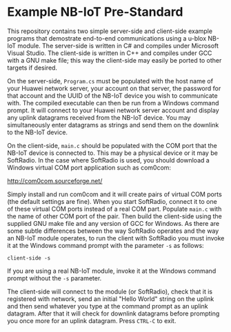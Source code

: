 # Example NB-IoT Pre-Standard

This repository contains two simple server-side and client-side example programs that demostrate end-to-end communications using a u-blox NB-IoT module.  The server-side is written in C# and compiles under Microsoft Visual Studio.  The client-side is written in C++ and compiles under GCC with a GNU make file; this way the client-side may easily be ported to other targets if desired.

On the server-side, `Program.cs` must be populated with the host name of your Huawei network server, your account on that server, the password for that account and the UUID of the NB-IoT device you wish to communicate with.  The compiled executable can then be run from a Windows command prompt.  It will connect to your Huawei network server account and display any uplink datagrams received from the NB-IoT device. You may simultaneously enter datagrams as strings and send them on the downlink to the NB-IoT device.

On the client-side, `main.c` should be populated with the COM port that the NB-IoT device is connected to.  This may be a physical device or it may be SoftRadio.  In the case where SoftRadio is used, you should download a Windows virtual COM port application such as com0com:

http://com0com.sourceforge.net/

Simply install and run com0com and it will create pairs of virtual COM ports (the default settings are fine).  When you start SoftRadio, connect it to one of these virtual COM ports instead of a real COM part.  Populate `main.c` with the name of other COM port of the pair.  Then build the client-side using the supplied GNU make file and any version of GCC for Windows.  As there are some subtle differences between the way SoftRadio operates and the way an NB-IoT module operates, to run the client with SoftRadio you must invoke it at the Windows command prompt with the parameter `-s` as follows:

`client-side -s`

If you are using a real NB-IoT module, invoke it at the Windows command prompt without the `-s` parameter.

The client-side will connect to the module (or SoftRadio), check that it is registered with network, send an initial "Hello World" string on the uplink and then send whatever you type at the command prompt as an uplink datagram.  After that it will check for downlink datagrams before prompting you once more for an uplink datagram.  Press `CTRL-C` to exit.
